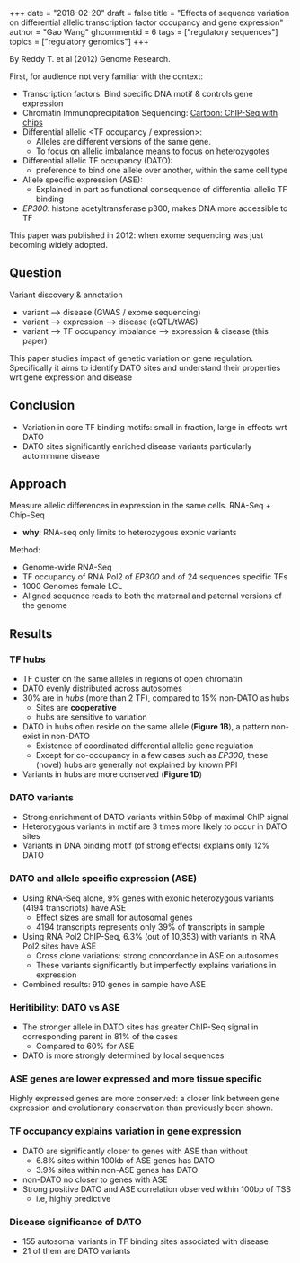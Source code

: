 +++
date = "2018-02-20"
draft = false
title = "Effects of sequence variation on differential allelic transcription factor occupancy and gene expression"
author = "Gao Wang"
ghcommentid = 6
tags = ["regulatory sequences"]
topics = ["regulatory genomics"]
+++

By Reddy T. et al (2012) Genome Research.

First, for audience not very familiar with the context:

- Transcription factors: Bind specific DNA motif & controls gene expression
- Chromatin Immunoprecipitation Sequencing: [Cartoon: ChIP-Seq with chips](https://v.qq.com/iframe/player.html?vid=o1323heyigc)
- Differential allelic <TF occupancy / expression>: 
  - Alleles are different versions of the same gene. 
  - To focus on allelic imbalance means to focus on heterozygotes
- Differential allelic TF occupancy (DATO):
  - preference to bind one allele over another, within the same cell type 
- Allele specific expression (ASE): 
  - Explained in part as functional consequence of differential allelic TF binding 
- *EP300*: histone acetyltransferase p300, makes DNA more accessible to TF

This paper was published in 2012: when exome sequencing was just becoming widely adopted.

## Question

Variant discovery & annotation

- variant --> disease (GWAS / exome sequencing)
- variant --> expression --> disease (eQTL/tWAS)
- variant --> TF occupancy imbalance --> expression & disease (this paper)

This paper studies impact of genetic variation on gene regulation. Specifically it aims to identify DATO sites and understand their properties wrt gene expression and disease

## Conclusion

- Variation in core TF binding motifs: small in fraction, large in effects wrt DATO 
- DATO sites significantly enriched disease variants particularly autoimmune disease

## Approach

Measure allelic differences in expression in the same cells. RNA-Seq + Chip-Seq

- **why**: RNA-seq only limits to heterozygous exonic variants

Method:

- Genome-wide RNA-Seq
- TF occupancy of RNA Pol2 of *EP300* and of 24 sequences specific TFs
- 1000 Genomes female LCL
- Aligned sequence reads to both the maternal and paternal versions of the genome

## Results

### TF hubs

- TF cluster on the same alleles in regions of open chromatin
- DATO evenly distributed across autosomes
- 30% are in *hubs* (more than 2 TF), compared to 15% non-DATO as hubs
  - Sites are **cooperative**
  - hubs are sensitive to variation
- DATO in hubs often reside on the same allele (**Figure 1B**), a pattern non-exist in non-DATO
  - Existence of coordinated differential allelic gene regulation
  - Except for co-occupancy in a few cases such as *EP300*, these (novel) hubs are generally not explained by known PPI
- Variants in hubs are more conserved (**Figure 1D**)
  
### DATO variants

- Strong enrichment of DATO variants within 50bp of maximal ChIP signal
- Heterozygous variants in motif are 3 times more likely to occur in DATO sites
- Variants in DNA binding motif (of strong effects) explains only 12% DATO

### DATO and allele specific expression (ASE)

- Using RNA-Seq alone, 9% genes with exonic heterozygous variants (4194 transcripts) have ASE
  - Effect sizes are small for autosomal genes
  - 4194 transcripts represents only 39% of transcripts in sample
- Using RNA Pol2 ChIP-Seq, 6.3% (out of 10,353) with variants in RNA Pol2 sites have ASE 
  - Cross clone variations: strong concordance in ASE on autosomes
  - These variants significantly but imperfectly explains variations in expression
- Combined results: 910 genes in sample have ASE

### Heritibility: DATO vs ASE

- The stronger allele in DATO sites has greater ChIP-Seq signal in corresponding parent in 81% of the cases 
  - Compared to 60% for ASE
- DATO is more strongly determined by local sequences

### ASE genes are lower expressed and more tissue specific

Highly expressed genes are more conserved: a closer link between gene expression and evolutionary conservation than previously been shown.

### TF occupancy explains variation in gene expression

- DATO are significantly closer to genes with ASE than without
  - 6.8% sites within 100kb of ASE genes has DATO
  - 3.9% sites within non-ASE genes has DATO
- non-DATO no closer to genes with ASE
- Strong positive DATO and ASE correlation observed within 100bp of TSS
  - i.e, highly predictive

### Disease significance of DATO

- 155 autosomal variants in TF binding sites associated with disease
- 21 of them are DATO variants
